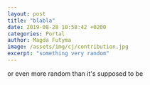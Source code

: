 ```yaml
---
layout: post
title: "blabla"
date: 2019-08-28 10:58:42 +0200
categories: Portal
author: Magda Futyma
image: /assets/img/cj/contribution.jpg
excerpt: "something very random"
---
```


or even more random than it's supposed to be
